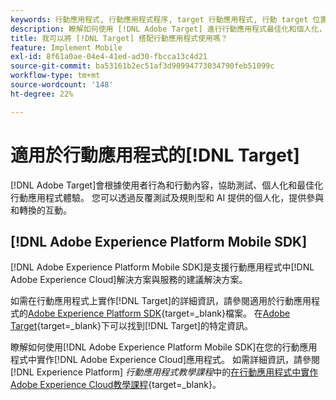 ```yaml
---
keywords: 行動應用程式, 行動應用程式程序, target 行動應用程式, 行動 target 位置, 行動應用程式成功量度
description: 瞭解如何使用 [!DNL Adobe Target] 進行行動應用程式最佳化和個人化，進行反複測試、規則型和AI支援的個人化。
title: 我可以將 [!DNL Target] 搭配行動應用程式使用嗎？
feature: Implement Mobile
exl-id: 8f61a0ae-04e4-41ed-ad30-fbcca13c4d21
source-git-commit: ba53161b2ec51af3d90994773034790feb51099c
workflow-type: tm+mt
source-wordcount: '148'
ht-degree: 22%

---
```


# 適用於行動應用程式的[!DNL Target]

[!DNL Adobe Target]會根據使用者行為和行動內容，協助測試、個人化和最佳化行動應用程式體驗。 您可以透過反覆測試及規則型和 AI 提供的個人化，提供參與和轉換的互動。

## [!DNL Adobe Experience Platform Mobile SDK]

[!DNL Adobe Experience Platform Mobile SDK]是支援行動應用程式中[!DNL Adobe Experience Cloud]解決方案與服務的建議解決方案。

如需在行動應用程式上實作[!DNL Target]的詳細資訊，請參閱適用於行動應用程式的[Adobe Experience Platform SDK](https://developer.adobe.com/client-sdks/documentation/){target=_blank}檔案。 在[Adobe Target](https://developer.adobe.com/client-sdks/documentation/adobe-target/){target=_blank}下可以找到[!DNL Target]的特定資訊。

瞭解如何使用[!DNL Adobe Experience Platform Mobile SDK]在您的行動應用程式中實作[!DNL Adobe Experience Cloud]應用程式。 如需詳細資訊，請參閱[!DNL Experience Platform] *行動應用程式教學課程*&#x200B;中的[在行動應用程式中實作Adobe Experience Cloud教學課程](https://experienceleague.adobe.com/docs/platform-learn/implement-mobile-sdk/overview.html){target=_blank}。

